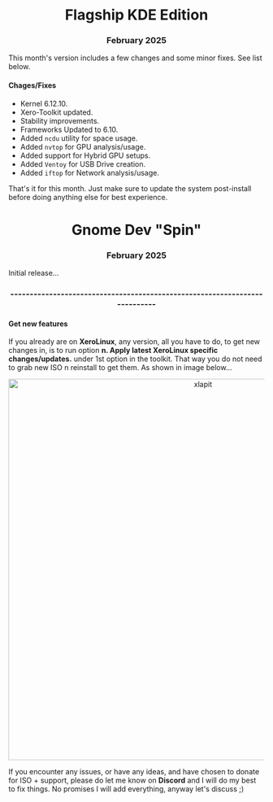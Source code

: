 <h1 align="center">Flagship KDE Edition</h1>

<h3 align="center">February 2025</h3>

This month's version includes a few changes and some minor fixes. See list below.

#### Chages/Fixes

- Kernel 6.12.10.
- Xero-Toolkit updated.
- Stability improvements.
- Frameworks Updated to 6.10.
- Added `ncdu` utility for space usage.
- Added `nvtop` for GPU analysis/usage.
- Added support for Hybrid GPU setups.
- Added `Ventoy` for USB Drive creation.
- Added `iftop` for Network analysis/usage.

That's it for this month. Just make sure to update the system post-install before doing anything else for best experience.

<h1 align="center">Gnome Dev "Spin"</h1>

<h3 align="center">February 2025</h3>

Initial release...

<h3 align="center">---------------------------------------------------------------------------</h3>

#### Get new features

If you already are on **XeroLinux**, any version, all you have to do, to get new changes in, is to run option **n. Apply latest XeroLinux specific changes/updates.** under 1st option in the toolkit. That way you do not need to grab new ISO n reinstall to get them. As shown in image below...

<p align="center">
    <img width="750" src="https://i.imgur.com/Ok6Re2z.png" alt="xlapit">
</p>

If you encounter any issues, or have any ideas, and have chosen to donate for ISO + support, please do let me know on **Discord** and I will do my best to fix things. No promises I will add everything, anyway let's discuss ;)

